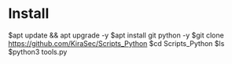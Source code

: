 # Install
$apt update && apt upgrade -y
$apt install git python -y
$git clone https://github.com/KiraSec/Scripts_Python
$cd Scripts_Python
$ls
$python3 tools.py
